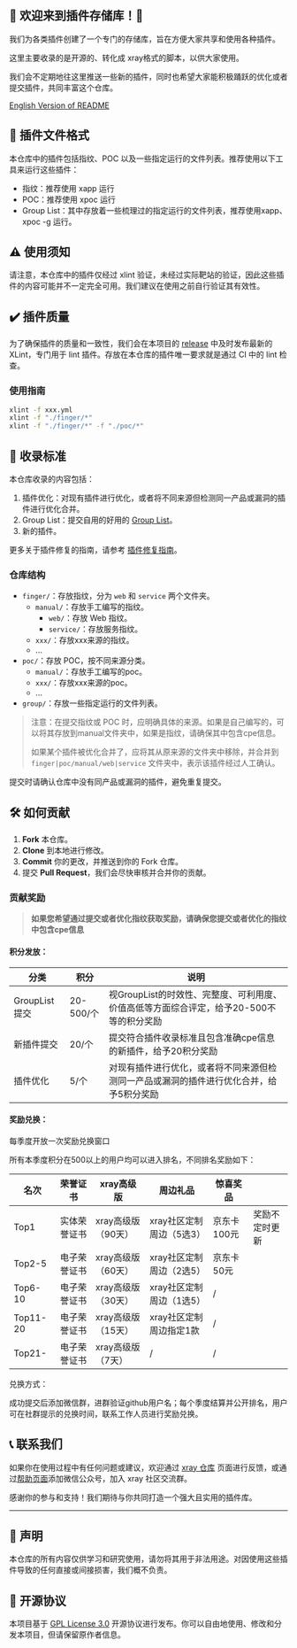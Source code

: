 ## 🎉 欢迎来到插件存储库！🎉

我们为各类插件创建了一个专门的存储库，旨在方便大家共享和使用各种插件。

这里主要收录的是开源的、转化成 xray格式的脚本，以供大家使用。

我们会不定期地往这里推送一些新的插件，同时也希望大家能积极踊跃的优化或者提交插件，共同丰富这个仓库。

[English Version of README](./README_EN.md)

## 📂 插件文件格式

本仓库中的插件包括指纹、POC 以及一些指定运行的文件列表。推荐使用以下工具来运行这些插件：

- 指纹：推荐使用 xapp 运行
- POC：推荐使用 xpoc 运行
- Group List：其中存放着一些梳理过的指定运行的文件列表，推荐使用xapp、xpoc -g 运行。

## ⚠️ 使用须知

请注意，本仓库中的插件仅经过 xlint 验证，未经过实际靶站的验证，因此这些插件的内容可能并不一定完全可用。我们建议在使用之前自行验证其有效性。

## ✔️ 插件质量

为了确保插件的质量和一致性，我们会在本项目的 [release](https://github.com/chaitin/xray-plugins/releases) 中及时发布最新的 XLint，专门用于 lint 插件。存放在本仓库的插件唯一要求就是通过 CI 中的 lint 检查。

### 使用指南

```sh
xlint -f xxx.yml
xlint -f "./finger/*"
xlint -f "./finger/*" -f "./poc/*"
```

## 📜 收录标准

本仓库收录的内容包括：

1. 插件优化：对现有插件进行优化，或者将不同来源但检测同一产品或漏洞的插件进行优化合并。
2. Group List：提交自用的好用的 [Group List](./group/README.md)。
3. 新的插件。

更多关于插件修复的指南，请参考 [插件修复指南](https://docs.xray.cool/plugins/yaml/Fix)。

###  仓库结构

- `finger/`：存放指纹，分为 `web` 和 `service` 两个文件夹。
    - `manual/`：存放手工编写的指纹。
      - `web/`：存放 Web 指纹。
      - `service/`：存放服务指纹。
    - `xxx/`：存放xxx来源的指纹。
    - ...
- `poc/`：存放 POC，按不同来源分类。
    - `manual/`：存放手工编写的poc。
    - `xxx/`：存放xxx来源的poc。
    - ...
- `group/`：存放一些指定运行的文件列表。

> 注意：在提交指纹或 POC 时，应明确具体的来源。如果是自己编写的，可以将其存放到manual文件夹中，如果是指纹，请确保其中包含cpe信息。
> 
> 如果某个插件被优化合并了，应将其从原来源的文件夹中移除，并合并到 `finger|poc/manual/web|service` 文件夹中，表示该插件经过人工确认。

提交时请确认仓库中没有同产品或漏洞的插件，避免重复提交。

## 🛠️ 如何贡献

1. **Fork** 本仓库。
2. **Clone** 到本地进行修改。
3. **Commit** 你的更改，并推送到你的 Fork 仓库。
4. 提交 **Pull Request**，我们会尽快审核并合并你的贡献。

### 贡献奖励

> **如果您希望通过提交或者优化指纹获取奖励，请确保您提交或者优化的指纹中包含cpe信息**

#### 积分发放：

|  分类  |  积分  |  说明  |
| --- | --- | --- |
|  GroupList提交  |  20-500/个  |  视GroupList的时效性、完整度、可利用度、价值高低等方面综合评定，给予20-500不等的积分奖励  |
|  新插件提交  |  20/个  |  提交符合插件收录标准且包含准确cpe信息的新插件，给予20积分奖励  |
|  插件优化  |  5/个  |  对现有插件进行优化，或者将不同来源但检测同一产品或漏洞的插件进行优化合并，给予5积分奖励  |

#### 奖励兑换：

每季度开放一次奖励兑换窗口

所有本季度积分在500以上的用户均可以进入排名，不同排名奖励如下：

|  名次  |  荣誉证书  |  xray高级版  |  周边礼品  |  惊喜奖品  |   |
| --- | --- | --- | --- | --- | --- |
|  Top1  |  实体荣誉证书  |  xray高级版（90天）  |  xray社区定制周边（5选3）  |  京东卡100元  |  奖励不定时更新  |
|  Top2-5  |  电子荣誉证书  |  xray高级版（60天）  |  xray社区定制周边（2选5）  |  京东卡50元  |
|  Top6-10  |  电子荣誉证书  |  xray高级版（30天）  |  xray社区定制周边（1选5）  |  /  |
|  Top11-20  |  电子荣誉证书  |  xray高级版（15天）  |  xray社区定制周边指定1款  |  /  |
|  Top21-  |  电子荣誉证书  |  xray高级版（7天）  |  /  |  /  |

兑换方式：

成功提交后添加微信群，进群验证github用户名；每个季度结算并公开排名，用户可在社群提示的兑换时间，联系工作人员进行奖励兑换。


## 📞 联系我们

如果你在使用过程中有任何问题或建议，欢迎通过 [xray 仓库](https://github.com/chaitin/xray/issues) 页面进行反馈，或通过[帮助页面](https://docs.xray.cool/help/index)添加微信公众号，加入 xray 社区交流群。

感谢你的参与和支持！我们期待与你共同打造一个强大且实用的插件库。

---

## 📢 声明

本仓库的所有内容仅供学习和研究使用，请勿将其用于非法用途。对因使用这些插件导致的任何直接或间接损害，我们概不负责。

## 📄 开源协议

本项目基于 [GPL License 3.0](./LICENSE) 开源协议进行发布。你可以自由地使用、修改和分发本项目，但请保留原作者信息。